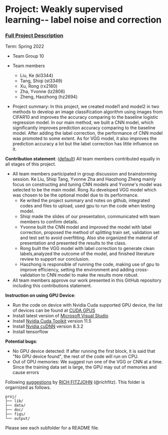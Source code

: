 # Project: Weakly supervised learning-- label noise and correction


### [Full Project Description](doc/project3_desc.md)

Term: Spring 2022

+ Team Group 10
+ Team members
	+ Liu, Ke (kl3344)
	+ Tang, Shiqi (st3349)
	+ Xu, Rong (rx2180)
	+ Zha, Yvonne (lz2806)
	+ Zheng, Haozhong (hz2694)

+ Project summary: In this project, we created model1 and model2 in two methods to develop an image classification algorithm using images from CIFAR10 and improves the accuracy comparing to the baseline logistic regression model. In our main method, we bulit a CNN model, which significantly improves prediction accuracy comparing to the baseline model. After adding the label correction, the performance of CNN model was promoted to some extent. As for VGG model, it also improves the prediction accuracy a lot but the label correction has little influence on it.
	
**Contribution statement**: ([default](doc/a_note_on_contributions.md)) All team members contributed equally in all stages of this project. 
+ All team members participated in group discussion and brainstorming session. Ke Liu, Shiqi Tang, Yvonne Zha and Haozhong Zheng mainly focus on constructing and tuning CNN models and Yvonne's model was selected to be the main model. Rong Xu developed VGG model which was chosen to be the optional model due to its performance.
	+  Ke writed the project summary and notes on github, integrated codes and files to upload, used gpu to run the code when testing model.
	+  Shiqi made the slides of our presentation, communicated with team members to confirm details.
	+  Yvonne built the CNN model and improved the model with label correction, proposed the method of splitting train set, validation set and test set to avoid overfitting. Also she organized the material of presentation and presented the results to the class.
	+  Rong built the VGG model with label correction to generate clean labels,analyzed the outcome of the model, and finished literature review to support our conclusion.
	+  Haozhong is responsible of running the code, making use of gpu to improve efficiency, setting the environment and adding cross-validation to CNN model to make the results more robust. 
+ All team members approve our work presented in this GitHub repository including this contributions statement. 

**Instruction on using GPU Device**:
+ Run the code on device with Nvidia Cuda supported GPU device, the list of devices can be found at [CUDA GPUS](https://developer.nvidia.com/cuda-gpus)
+ Install latest version of [Microsoft Visual Studio](https://visualstudio.microsoft.com/zh-hans/)
+ Install [Nvidia Cuda Toolkit](https://developer.nvidia.com/cuda-toolkit-archive) version 11.5
+ Install [Nvidia cuDNN](https://developer.nvidia.com/cudnn) version 8.3.2
+ Install tensorflow

**Potential bugs**:
+ No GPU device detected: If after running the first block, it is said that "No GPU device found", the rest of the code will run on CPU.
+ Out of GPU memories: We suggest run one of the VGG or CNN at a time. Since the training data set is large, the GPU may out of memories and cause errors

Following [suggestions](http://nicercode.github.io/blog/2013-04-05-projects/) by [RICH FITZJOHN](http://nicercode.github.io/about/#Team) (@richfitz). This folder is orgarnized as follows.

```
proj/
├── lib/
├── data/
├── doc/
├── figs/
└── output/
```

Please see each subfolder for a README file.
